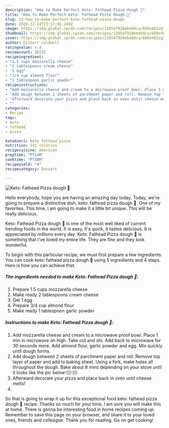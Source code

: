 ```yaml
---
description: "How to Make Perfect Keto: Fathead Pizza dough 🍕"
title: "How to Make Perfect Keto: Fathead Pizza dough 🍕"
slug: 12-how-to-make-perfect-keto-fathead-pizza-dough
date: 2020-12-24T23:37:01.249Z
image: https://img-global.cpcdn.com/recipes/110547920ebdddca/680x482cq70/keto-fathead-pizza-dough-🍕-recipe-main-photo.jpg
thumbnail: https://img-global.cpcdn.com/recipes/110547920ebdddca/680x482cq70/keto-fathead-pizza-dough-🍕-recipe-main-photo.jpg
cover: https://img-global.cpcdn.com/recipes/110547920ebdddca/680x482cq70/keto-fathead-pizza-dough-🍕-recipe-main-photo.jpg
author: Gilbert Caldwell
ratingvalue: 4.4
reviewcount: 36255
recipeingredient:
- "1.5 cups mozzarella cheese"
- "2 tablespoons cream cheese"
- "1 egg"
- "3/4 cup almond flour"
- "1 tablespoon garlic powder"
recipeinstructions:
- "Add mozzarella cheese and cream to a microwave proof bowl. Place 1 min in microwave on high. Take out and stir. Add back to microwave for 30 seconds more. Add almond flour, garlic powder and egg. Mix quickly until dough forms."
- "Add dough between 2 sheets of parchment paper and roll. Remove top layer of paper and add to baking sheet. Using a fork, make holes all throughout the dough. Bake about 8 mins depending on your stove until it looks like the pic below👇🏽👇🏽"
- "Afterward decorate your pizza and place back in oven until cheese melts!"
- ""
categories:
- Recipe
tags:
- keto
- fathead
- pizza

katakunci: keto fathead pizza 
nutrition: 241 calories
recipecuisine: American
preptime: "PT14M"
cooktime: "PT30M"
recipeyield: "4"
recipecategory: Dessert

---
```



![Keto: Fathead Pizza dough 🍕](https://img-global.cpcdn.com/recipes/110547920ebdddca/680x482cq70/keto-fathead-pizza-dough-🍕-recipe-main-photo.jpg)

Hello everybody, hope you are having an amazing day today. Today, we're going to prepare a distinctive dish, keto: fathead pizza dough 🍕. One of my favorites. This time, I am going to make it a little bit unique. This will be really delicious.

Keto: Fathead Pizza dough 🍕 is one of the most well liked of current trending foods in the world. It is easy, it's quick, it tastes delicious. It is appreciated by millions every day. Keto: Fathead Pizza dough 🍕 is something that I've loved my entire life. They are fine and they look wonderful.




To begin with this particular recipe, we must first prepare a few ingredients. You can cook keto: fathead pizza dough 🍕 using 5 ingredients and 4 steps. Here is how you can achieve that.

<!--inarticleads1-->

##### The ingredients needed to make Keto: Fathead Pizza dough 🍕:

1. Prepare 1.5 cups mozzarella cheese
1. Make ready 2 tablespoons cream cheese
1. Get 1 egg
1. Prepare 3/4 cup almond flour
1. Make ready 1 tablespoon garlic powder




<!--inarticleads2-->

##### Instructions to make Keto: Fathead Pizza dough 🍕:

1. Add mozzarella cheese and cream to a microwave proof bowl. Place 1 min in microwave on high. Take out and stir. Add back to microwave for 30 seconds more. Add almond flour, garlic powder and egg. Mix quickly until dough forms.
1. Add dough between 2 sheets of parchment paper and roll. Remove top layer of paper and add to baking sheet. Using a fork, make holes all throughout the dough. Bake about 8 mins depending on your stove until it looks like the pic below👇🏽👇🏽
1. Afterward decorate your pizza and place back in oven until cheese melts!
1. 




So that is going to wrap it up for this exceptional food keto: fathead pizza dough 🍕 recipe. Thanks so much for your time. I am sure you will make this at home. There is gonna be interesting food in home recipes coming up. Remember to save this page on your browser, and share it to your loved ones, friends and colleague. Thank you for reading. Go on get cooking!
